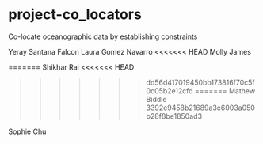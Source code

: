 # project-co_locators
Co-locate oceanographic data by establishing constraints

Yeray Santana Falcon
Laura Gomez Navarro
<<<<<<< HEAD
Molly James

=======
Shikhar Rai
<<<<<<< HEAD
>>>>>>> dd56d417019450bb173816f70c5f0c05b2e12cfd
=======
Mathew Biddle
>>>>>>> 3392e9458b21689a3c6003a050b28f8be1850ad3

Sophie Chu